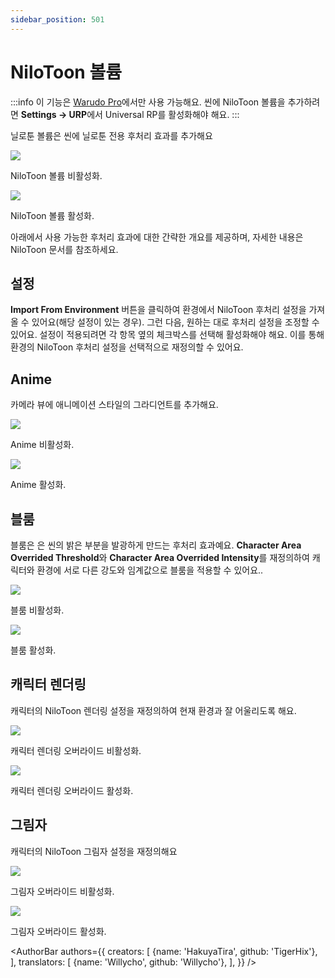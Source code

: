 ```yaml
---
sidebar_position: 501
---
```


# NiloToon 볼륨

:::info
이 기능은 [Warudo Pro](../pro)에서만 사용 가능해요. 씬에 NiloToon 볼륨을 추가하려면 **Settings → URP**에서 Universal RP를 활성화해야 해요.
:::

닐로툰 볼륨은 씬에 닐로툰 전용 후처리 효과를 추가해요

<div style={{display: 'flex', justifyContent: 'space-between', gap: '1rem'}}>
<div>
<img src="/doc-img/en-nilotoon-off.png"  />
<p class="img-desc">NiloToon 볼륨 비활성화.</p>
</div>
<div>
<img src="/doc-img/en-nilotoon-on.png"  />
<p class="img-desc">NiloToon 볼륨 활성화.</p>
</div>
</div>

아래에서 사용 가능한 후처리 효과에 대한 간략한 개요를 제공하며, 자세한 내용은 NiloToon 문서를 참조하세요.

## 설정

**Import From Environment** 버튼을 클릭하여 환경에서 NiloToon 후처리 설정을 가져올 수 있어요(해당 설정이 있는 경우). 그런 다음, 원하는 대로 후처리 설정을 조정할 수 있어요. 설정이 적용되려면 각 항목 옆의 체크박스를 선택해 활성화해야 해요. 이를 통해 환경의 NiloToon 후처리 설정을 선택적으로 재정의할 수 있어요.

## Anime

카메라 뷰에 애니메이션 스타일의 그라디언트를 추가해요.

<div style={{display: 'flex', justifyContent: 'space-between', gap: '1rem'}}>
<div>
<img src="/doc-img/en-nilotoon-off.png"  />
<p class="img-desc">Anime 비활성화.</p>
</div>
<div>
<img src="/doc-img/en-nilotoon-anime.png"  />
<p class="img-desc">Anime 활성화.</p>
</div>
</div>

## 블룸

블룸은 은 씬의 밝은 부분을 발광하게 만드는 후처리 효과예요. **Character Area Overrided Threshold**와 **Character Area Overrided Intensity**를 재정의하여 캐릭터와 환경에 서로 다른 강도와 임계값으로 블룸을 적용할 수 있어요..

<div style={{display: 'flex', justifyContent: 'space-between', gap: '1rem'}}>
<div>
<img src="/doc-img/en-nilotoon-off.png"  />
<p class="img-desc">블룸 비활성화.</p>
</div>
<div>
<img src="/doc-img/en-nilotoon-bloom.png"  />
<p class="img-desc">블룸 활성화.</p>
</div>
</div>

## 캐릭터 렌더링

캐릭터의 NiloToon 렌더링 설정을 재정의하여 현재 환경과 잘 어울리도록 해요.

<div style={{display: 'flex', justifyContent: 'space-between', gap: '1rem'}}>
<div>
<img src="/doc-img/en-nilotoon-off.png"  />
<p class="img-desc">캐릭터 렌더링 오버라이드 비활성화.</p>
</div>
<div>
<img src="/doc-img/en-nilotoon-character.png"  />
<p class="img-desc">캐릭터 렌더링 오버라이드 활성화.</p>
</div>
</div>

## 그림자

캐릭터의 NiloToon 그림자 설정을 재정의해요

<div style={{display: 'flex', justifyContent: 'space-between', gap: '1rem'}}>
<div>
<img src="/doc-img/en-nilotoon-off.png"  />
<p class="img-desc">그림자 오버라이드 비활성화.</p>
</div>
<div>
<img src="/doc-img/en-nilotoon-shadow.png"  />
<p class="img-desc">그림자 오버라이드 활성화.</p>
</div>
</div>

<AuthorBar authors={{
  creators: [
    {name: 'HakuyaTira', github: 'TigerHix'},
  ],
  translators: [
    {name: 'Willycho', github: 'Willycho'},
  ],
}} />
